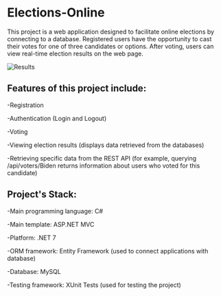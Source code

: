 # Elections-Online

This project is a web application designed to facilitate online elections by connecting to a database. Registered users have the opportunity to cast their votes for one of three candidates or options. After voting, users can view real-time election results on the web page.

![Results](https://snipboard.io/W3LXbZ.jpg)

## Features of this project include:

-Registration


-Authentication (Login and Logout)


-Voting
 

-Viewing election results (displays data retrieved from the databases)


-Retrieving specific data from the REST API (for example, querying /api/voters/Biden returns information about users who voted for this candidate)

## Project's Stack:

-Main programming language: C#

-Main template: ASP.NET MVC

-Platform: .NET 7

-ORM framework: Entity Framework (used to connect applications with database)

-Database: MySQL

-Testing framework: XUnit Tests (used for testing the project)